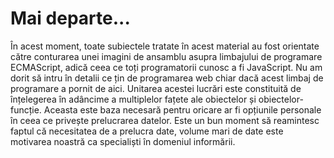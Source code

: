 # Mai departe...

În acest moment, toate subiectele tratate în acest material au fost orientate către conturarea unei imagini de ansamblu asupra limbajului de programare ECMAScript, adică ceea ce toți programatorii cunosc a fi JavaScript.
Nu am dorit să intru în detalii ce țin de programarea web chiar dacă acest limbaj de programare a pornit de aici. Unitarea acestei lucrări este constituită de înțelegerea în adâncime a multiplelor fațete ale obiectelor și obiectelor-funcție. Aceasta este baza necesară pentru oricare ar fi opțiunile personale în ceea ce privește prelucrarea datelor. Este un bun moment să reamintesc faptul că necesitatea de a prelucra date, volume mari de date este motivarea noastră ca specialiști în domeniul informării.
